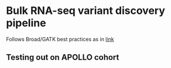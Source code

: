 # Bulk RNA-seq variant discovery pipeline

Follows Broad/GATK best practices as in [link](https://gatk.broadinstitute.org/hc/en-us/articles/360035531192-RNAseq-short-variant-discovery-SNPs-Indels-)

## Testing out on APOLLO cohort
